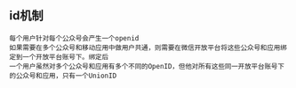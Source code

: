 ## id机制
    每个用户针对每个公众号会产生一个openid
    如果需要在多个公众号和移动应用中做用户共通，则需要在微信开放平台将这些公众号和应用绑定到一个开放平台账号下。绑定后
    一个用户虽然对多个公众号和应用有多个不同的OpenID，但他对所有这些同一开放平台账号下的公众号和应用，只有一个UnionID